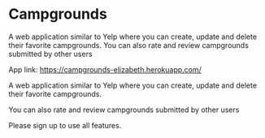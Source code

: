 # Campgrounds
A web application similar to Yelp where you can create, update and delete their favorite campgrounds. You can also rate and review campgrounds submitted by other users

App link: https://campgrounds-elizabeth.herokuapp.com/

A web application similar to Yelp where you can create, update and delete their favorite campgrounds.

You can also rate and review campgrounds submitted by other users

Please sign up to use all features.
